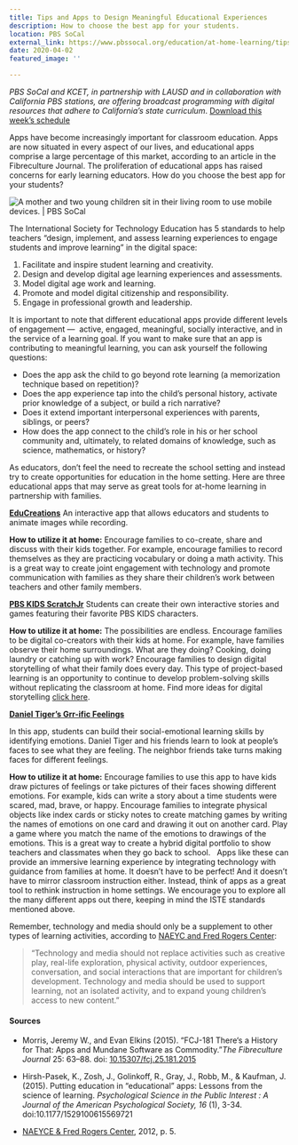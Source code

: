 ```yaml
---
title: Tips and Apps to Design Meaningful Educational Experiences
description: How to choose the best app for your students.
location: PBS SoCal
external_link: https://www.pbssocal.org/education/at-home-learning/tips-apps-design-meaningful-educational-experiences/
date: 2020-04-02
featured_image: ''

---
```

_PBS SoCal and KCET, in partnership with LAUSD and in collaboration with California PBS stations, are offering broadcast programming with digital resources that adhere to California’s state curriculum_. [Download this week’s schedule](https://www.pbssocal.org/education/at-home-learning/download-pbs-socal-kcet-klcs-tv-schedules/)

Apps have become increasingly important for classroom education. Apps are now situated in every aspect of our lives, and educational apps comprise a large percentage of this market, according to an article in the Fibreculture Journal. The proliferation of educational apps has raised concerns for early learning educators. How do you choose the best app for your students?

![](https://dj3b4v4vfrnun.cloudfront.net/wp-content/uploads/2020/04/DSC00143-1024x576.jpg "A mother and two young children sit in their living room to use mobile devices. | PBS SoCal")

The International Society for Technology Education has 5 standards to help teachers “design, implement, and assess learning experiences to engage students and improve learning” in the digital space:


1. Facilitate and inspire student learning and creativity.
2. Design and develop digital age learning experiences and assessments.
3. Model digital age work and learning.
4. Promote and model digital citizenship and responsibility.
5. Engage in professional growth and leadership.

It is important to note that different educational apps provide different levels of engagement —  active, engaged, meaningful, socially interactive, and in the service of a learning goal. If you want to make sure that an app is contributing to meaningful learning, you can ask yourself the following questions:

* Does the app ask the child to go beyond rote learning (a memorization technique based on repetition)?
* Does the app experience tap into the child’s personal history, activate prior knowledge of a subject, or build a rich narrative?
* Does it extend important interpersonal experiences with parents, siblings, or peers?
* How does the app connect to the child’s role in his or her school community and, ultimately, to related domains of knowledge, such as science, mathematics, or history?

As educators, don’t feel the need to recreate the school setting and instead try to create opportunities for education in the home setting. Here are three educational apps that may serve as great tools for at-home learning in partnership with families.

**[EduCreations](https://www.educreations.com/)**
An interactive app that allows educators and students to animate images while recording.

**How to utilize it at home:** Encourage families to co-create, share and discuss with their kids together. For example, encourage families to record themselves as they are practicing vocabulary or doing a math activity. This is a great way to create joint engagement with technology and promote communication with families as they share their children’s work between teachers and other family members.

**[PBS KIDS ScratchJr](https://pbskids.org/apps/pbs-kids-scratchjr.html)**
Students can create their own interactive stories and games featuring their favorite PBS KIDS characters.

**How to utilize it at home:** The possibilities are endless. Encourage families to be digital co-creators with their kids at home. For example, have families observe their home surroundings. What are they doing? Cooking, doing laundry or catching up with work? Encourage families to design digital storytelling of what their family does every day. This type of project-based learning is an opportunity to continue to develop problem-solving skills without replicating the classroom at home. Find more ideas for digital storytelling [click here](https://pbskids.org/learn/scratchjr/).

**[Daniel Tiger’s Grr-ific Feelings](https://pbskids.org/apps/daniel-tigers-grr-ific-feelings.html)**

In this app, students can build their social-emotional learning skills by identifying emotions. Daniel Tiger and his friends learn to look at people’s faces to see what they are feeling. The neighbor friends take turns making faces for different feelings.

**How to utilize it at home:** Encourage families to use this app to have kids draw pictures of feelings or take pictures of their faces showing different emotions. For example, kids can write a story about a time students were scared, mad, brave, or happy. Encourage families to integrate physical objects like index cards or sticky notes to create matching games by writing the names of emotions on one card and drawing it out on another card. Play a game where you match the name of the emotions to drawings of the emotions. This is a great way to create a hybrid digital portfolio to show teachers and classmates when they go back to school.
 
Apps like these can provide an immersive learning experience by integrating technology with guidance from families at home. It doesn’t have to be perfect! And it doesn’t have to mirror classroom instruction either. Instead, think of apps as a great tool to rethink instruction in home settings. We encourage you to explore all the many different apps out there, keeping in mind the ISTE standards mentioned above.

Remember, technology and media should only be a supplement to other types of learning activities, according to [NAEYC and Fred Rogers Center](https://www.naeyc.org/sites/default/files/globally-shared/downloads/PDFs/resources/topics/PS_technology_WEB.pdf):

> “Technology and media should not replace activities such as creative play, real-life exploration, physical activity, outdoor experiences, conversation, and social interactions that are important for children’s development. Technology and media should be used to support learning, not an isolated activity, and to expand young children’s access to new content.”
 
#### Sources

* Morris, Jeremy W., and Evan Elkins (2015). “FCJ-181 There‘s a History for That: Apps and Mundane Software as Commodity.”_The Fibreculture Journal_  25: 63–88. doi: [10.15307/fcj.25.181.2015](https://dx-doi-org.lib.pepperdine.edu/10.1530)

* Hirsh-Pasek, K., Zosh, J., Golinkoff, R., Gray, J., Robb, M., & Kaufman, J. (2015). Putting education in “educational” apps: Lessons from the science of learning. _Psychological Science in the Public Interest : A Journal of the American Psychological Society, 16_ (1), 3-34. doi:10.1177/1529100615569721

* [NAEYCE & Fred Rogers Center](https://www.naeyc.org/sites/default/files/globally-shared/downloads/PDFs/resources/topics/PS_technology_WEB.pdf), 2012, p. 5.
